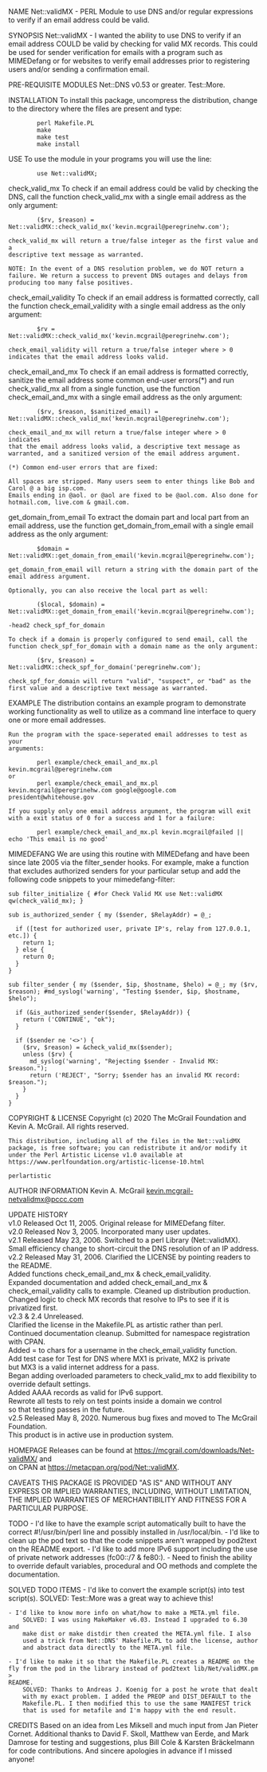 NAME
    Net::validMX - PERL Module to use DNS and/or regular expressions to
    verify if an email address could be valid.

SYNOPSIS
    Net::validMX - I wanted the ability to use DNS to verify if an email
    address COULD be valid by checking for valid MX records. This could be
    used for sender verification for emails with a program such as
    MIMEDefang or for websites to verify email addresses prior to
    registering users and/or sending a confirmation email.

PRE-REQUISITE MODULES
    Net::DNS v0.53 or greater. Test::More.

INSTALLATION
    To install this package, uncompress the distribution, change to the
    directory where the files are present and type:

            perl Makefile.PL
            make
            make test
            make install

USE
    To use the module in your programs you will use the line:

            use Net::validMX;

  check_valid_mx
    To check if an email address could be valid by checking the DNS, call
    the function check_valid_mx with a single email address as the only
    argument:

            ($rv, $reason) = Net::validMX::check_valid_mx('kevin.mcgrail@peregrinehw.com');

    check_valid_mx will return a true/false integer as the first value and a
    descriptive text message as warranted.

    NOTE: In the event of a DNS resolution problem, we do NOT return a
    failure. We return a success to prevent DNS outages and delays from
    producing too many false positives.

  check_email_validity
    To check if an email address is formatted correctly, call the function
    check_email_validity with a single email address as the only argument:

            $rv = Net::validMX::check_valid_mx('kevin.mcgrail@peregrinehw.com');

    check_email_validity will return a true/false integer where > 0
    indicates that the email address looks valid.

  check_email_and_mx
    To check if an email address is formatted correctly, sanitize the email
    address some common end-user errors(*) and run check_valid_mx all from a
    single function, use the function check_email_and_mx with a single email
    address as the only argument:

            ($rv, $reason, $sanitized_email) = Net::validMX::check_valid_mx('kevin.mcgrail@peregrinehw.com');

    check_email_and_mx will return a true/false integer where > 0 indicates
    that the email address looks valid, a descriptive text message as
    warranted, and a sanitized version of the email address argument.

    (*) Common end-user errors that are fixed:

    All spaces are stripped. Many users seem to enter things like Bob and
    Carol @ a big isp.com.
    Emails ending in @aol. or @aol are fixed to be @aol.com. Also done for
    hotmail.com, live.com & gmail.com.

  get_domain_from_email
    To extract the domain part and local part from an email address, use the
    function get_domain_from_email with a single email address as the only
    argument:

            $domain = Net::validMX::get_domain_from_email('kevin.mcgrail@peregrinehw.com');

    get_domain_from_email will return a string with the domain part of the
    email address argument.

    Optionally, you can also receive the local part as well:

            ($local, $domain) = Net::validMX::get_domain_from_email('kevin.mcgrail@peregrinehw.com');

    -head2 check_spf_for_domain

    To check if a domain is properly configured to send email, call the
    function check_spf_for_domain with a domain name as the only argument:

            ($rv, $reason) = Net::validMX::check_spf_for_domain('peregrinehw.com');

    check_spf_for_domain will return "valid", "suspect", or "bad" as the
    first value and a descriptive text message as warranted.

  EXAMPLE
    The distribution contains an example program to demonstrate working
    functionality as well to utilize as a command line interface to query
    one or more email addresses.

    Run the program with the space-seperated email addresses to test as your
    arguments:

            perl example/check_email_and_mx.pl kevin.mcgrail@peregrinehw.com 
    or
            perl example/check_email_and_mx.pl kevin.mcgrail@peregrinehw.com google@google.com president@whitehouse.gov

    If you supply only one email address argument, the program will exit
    with a exit status of 0 for a success and 1 for a failure:

            perl example/check_email_and_mx.pl kevin.mcgrail@failed || echo 'This email is no good'     

  MIMEDEFANG
    We are using this routine with MIMEDefang and have been since late 2005
    via the filter_sender hooks. For example, make a function that excludes
    authorized senders for your particular setup and add the following code
    snippets to your mimedefang-filter:

    sub filter_initialize { #for Check Valid MX use Net::validMX
    qw(check_valid_mx); }

    sub is_authorized_sender { my ($sender, $RelayAddr) = @_;

      if ([test for authorized user, private IP's, relay from 127.0.0.1, etc.]) {
        return 1;
      } else {
        return 0;
      }
    }

    sub filter_sender { my ($sender, $ip, $hostname, $helo) = @_; my ($rv,
    $reason); #md_syslog('warning', "Testing $sender, $ip, $hostname,
    $helo");

      if (&is_authorized_sender($sender, $RelayAddr)) {
        return ('CONTINUE', "ok");
      }

      if ($sender ne '<>') {
        ($rv, $reason) = &check_valid_mx($sender);
        unless ($rv) {
          md_syslog('warning', "Rejecting $sender - Invalid MX: $reason.");
          return ('REJECT', "Sorry; $sender has an invalid MX record: $reason.");
        }
      }
    }

COPYRIGHT & LICENSE
    Copyright (c) 2020 The McGrail Foundation and Kevin A. McGrail. All
    rights reserved.

    This distribution, including all of the files in the Net::validMX
    package, is free software; you can redistribute it and/or modify it
    under the Perl Artistic License v1.0 available at
    https://www.perlfoundation.org/artistic-license-10.html

    perlartistic

AUTHOR INFORMATION
    Kevin A. McGrail kevin.mcgrail-netvalidmx@pccc.com

UPDATE HISTORY  
    v1.0 Released Oct 11, 2005. Original release for MIMEDefang filter.  
    v2.0 Released Nov 3, 2005. Incorporated many user updates.  
    v2.1 Released May 23, 2006. Switched to a perl Library (Net::validMX).  
    Small efficiency change to short-circuit the DNS resolution of an IP address.    
    v2.2 Released May 31, 2006. Clarified the LICENSE by pointing readers to the README.  
    Added functions check_email_and_mx & check_email_validity.  
    Expanded documentation and added check_email_and_mx &  
    check_email_validity calls to example. Cleaned up distribution production.  
    Changed logic to check MX records that resolve to IPs to see if it is privatized first.  
    v2.3 & 2.4 Unreleased.  
    Clarified the license in the Makefile.PL as artistic rather than perl.  
    Continued documentation cleanup. Submitted for namespace registration with CPAN.  
    Added = to chars for a username in the check_email_validity function.  
    Add test case for Test for DNS where MX1 is private, MX2 is private   
    but MX3 is a valid internet address for a pass.  
    Began adding overloaded parameters to check_valid_mx to add flexibility to override default settings.  
    Added AAAA records as valid for IPv6 support.  
    Rewrote all tests to rely on test points inside a domain we control   
    so that testing passes in the future.  
    v2.5 Released May 8, 2020. Numerous bug fixes and moved to The McGrail  
    Foundation.  
    This product is in active use in production system.  

HOMEPAGE
    Releases can be found at https://mcgrail.com/downloads/Net-validMX/ and  
    on CPAN at https://metacpan.org/pod/Net::validMX.

CAVEATS
    THIS PACKAGE IS PROVIDED "AS IS" AND WITHOUT ANY EXPRESS OR IMPLIED
    WARRANTIES, INCLUDING, WITHOUT LIMITATION, THE IMPLIED WARRANTIES OF
    MERCHANTIBILITY AND FITNESS FOR A PARTICULAR PURPOSE.

TODO
    - I'd like to have the example script automatically built to have the
    correct #!/usr/bin/perl line and possibly installed in /usr/local/bin.
    - I'd like to clean up the pod text so that the code snippets aren't
    wrapped by pod2text on the README export.
    - I'd like to add more IPv6 support including the use of private network
    addresses (fc00::/7 & fe80:).
    - Need to finish the ability to override default variables, procedural
    and OO methods and complete the documentation.

SOLVED TODO ITEMS
    - I'd like to convert the example script(s) into test script(s).
        SOLVED: Test::More was a great way to achieve this!

    - I'd like to know more info on what/how to make a META.yml file.
        SOLVED: I was using MakeMaker v6.03. Instead I upgraded to 6.30 and
        make dist or make distdir then created the META.yml file. I also
        used a trick from Net::DNS' Makefile.PL to add the license, author
        and abstract data directly to the META.yml file.

    - I'd like to make it so that the Makefile.PL creates a README on the
    fly from the pod in the library instead of pod2text lib/Net/validMX.pm >
    README.
        SOLVED: Thanks to Andreas J. Koenig for a post he wrote that dealt
        with my exact problem. I added the PREOP and DIST_DEFAULT to the
        Makefile.PL. I then modified this to use the same MANIFEST trick
        that is used for metafile and I'm happy with the end result.

CREDITS
    Based on an idea from Les Miksell and much input from Jan Pieter Cornet.
    Additional thanks to David F. Skoll, Matthew van Eerde, and Mark Damrose
    for testing and suggestions, plus Bill Cole & Karsten Bräckelmann for
    code contributions. And sincere apologies in advance if I missed anyone!


